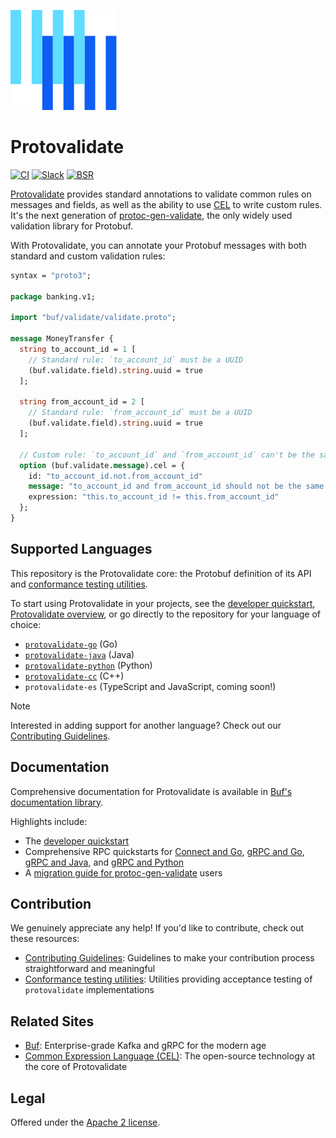 ![The Buf logo](https://raw.githubusercontent.com/bufbuild/protovalidate/main/.github/buf-logo.svg) 

# Protovalidate

[![CI](https://github.com/bufbuild/protovalidate/actions/workflows/ci.yaml/badge.svg?branch=main)][ci]
[![Slack](https://img.shields.io/badge/Slack-Buf-%23e01563)][slack]
[![BSR](https://img.shields.io/badge/BSR-Module-0C65EC)][buf-mod]

[Protovalidate][protovalidate] provides standard annotations to validate common rules on messages and fields, as well as the ability to use [CEL][cel] to write custom rules. It's the next generation of [protoc-gen-validate][protoc-gen-validate], the only widely used validation library for Protobuf.

With Protovalidate, you can annotate your Protobuf messages with both standard and custom validation rules:

```protobuf
syntax = "proto3";

package banking.v1;

import "buf/validate/validate.proto";

message MoneyTransfer {
  string to_account_id = 1 [
    // Standard rule: `to_account_id` must be a UUID
    (buf.validate.field).string.uuid = true
  ];

  string from_account_id = 2 [
    // Standard rule: `from_account_id` must be a UUID
    (buf.validate.field).string.uuid = true
  ];

  // Custom rule: `to_account_id` and `from_account_id` can't be the same.
  option (buf.validate.message).cel = {
    id: "to_account_id.not.from_account_id"
    message: "to_account_id and from_account_id should not be the same value"
    expression: "this.to_account_id != this.from_account_id"
  };
}
```

## Supported Languages

This repository is the Protovalidate core: the Protobuf definition of its API and [conformance testing utilities][conformance]. 

To start using Protovalidate in your projects, see the [developer quickstart][quickstart], [Protovalidate overview][protovalidate], or go directly to the repository for your language of choice:

- [`protovalidate-go`][pv-go] (Go)
- [`protovalidate-java`][pv-java] (Java)
- [`protovalidate-python`][pv-python] (Python)
- [`protovalidate-cc`][pv-cc] (C++)
- `protovalidate-es` (TypeScript and JavaScript, coming soon!)

> [!NOTE]  
> Interested in adding support for another language? Check out our [Contributing Guidelines][contributing].

## Documentation

Comprehensive documentation for Protovalidate is available in [Buf's documentation library][protovalidate].

Highlights include:

* The [developer quickstart][quickstart]
* Comprehensive RPC quickstarts for [Connect and Go][connect-go], [gRPC and Go][grpc-go], [gRPC and Java][grpc-java], and [gRPC and Python][grpc-python]
* A [migration guide for protoc-gen-validate][migration-guide] users

## Contribution

We genuinely appreciate any help! If you'd like to contribute, check out these resources:

- [Contributing Guidelines][contributing]: Guidelines to make your contribution process straightforward and meaningful
- [Conformance testing utilities](https://github.com/bufbuild/protovalidate/tree/main/docs/conformance.md): Utilities providing acceptance testing of `protovalidate` implementations

## Related Sites

- [Buf][buf]: Enterprise-grade Kafka and gRPC for the modern age
- [Common Expression Language (CEL)][cel]: The open-source technology at the core of Protovalidate

## Legal

Offered under the [Apache 2 license][license].

[buf]: https://buf.build
[cel]: https://cel.dev

[pv-go]: https://github.com/bufbuild/protovalidate-go
[pv-java]: https://github.com/bufbuild/protovalidate-java
[pv-python]: https://github.com/bufbuild/protovalidate-python
[pv-cc]: https://github.com/bufbuild/protovalidate-cc

[buf-mod]: https://buf.build/bufbuild/protovalidate
[slack]: https://buf.build/links/slack
[license]: LICENSE
[contributing]: .github/CONTRIBUTING.md

[protoc-gen-validate]: https://github.com/bufbuild/protoc-gen-validate
[conformance]: https://github.com/bufbuild/protovalidate/blob/main/docs/conformance.md
[ci]: https://github.com/bufbuild/protovalidate/actions/workflows/ci.yaml

[protovalidate]: https://buf.build/docs/protovalidate/
[quickstart]: https://buf.build/docs/protovalidate/quickstart/
[connect-go]: https://buf.build/docs/protovalidate/quickstart/connect-go/
[grpc-go]: https://buf.build/docs/protovalidate/quickstart/grpc-go/
[grpc-java]: https://buf.build/docs/protovalidate/quickstart/grpc-java/
[grpc-python]: https://buf.build/docs/protovalidate/quickstart/grpc-python/
[migration-guide]: https://buf.build/docs/migration-guides/migrate-from-protoc-gen-validate/
